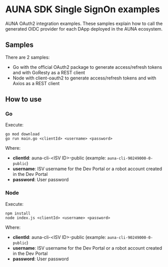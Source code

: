 # AUNA SDK Single SignOn examples

AUNA OAuth2 integration examples. These samples explain how to call the generated OIDC provider for each DApp deployed in the AUNA ecosystem.

## Samples

There are 2 samples:
- Go with the official OAuth2 package to generate access/refresh tokens and with GoResty as a REST client
- Node with client-oauth2 to generate access/refresh tokens and with Axios as a REST client

## How to use

### Go
Execute:
```shell
go mod download
go run main.go <clientId> <username> <password>
```

Where:
- __clientId__: auna-cli-&lt;ISV ID>-public (example: `auna-cli-90249000-0-public`)
- __username__: ISV username for the Dev Portal or a robot account created in the Dev Portal
- __password__: User password

### Node
Execute:
```shell
npm install
node index.js <clientId> <username> <password>
```

Where:
- __clientId__: auna-cli-&lt;ISV ID>-public (example: `auna-cli-90249000-0-public`)
- __username__: ISV username for the Dev Portal or a robot account created in the Dev Portal
- __password__: User password
